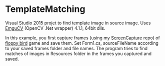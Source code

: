 # TemplateMatching
Visual Studio 2015 projet to find template image in source image. Uses [EmguCV](https://github.com/emgucv/emgucv) (OpenCV .Net wrapper) 4.1.1, 64bit dlls.

In this example, you first capture frames (using my [ScreenCapture](https://github.com/samilkorkmaz/ScreenCapture) repo) of [floppy bird](https://github.com/samilkorkmaz/floppybird) game and save them. Set Form1.cs, sourceFileName according to your saved frames folder and file names. The program tries to find matches of images in Resources folder in the frames you captured and saved. 
